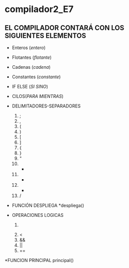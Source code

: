 # compilador2_E7

## EL COMPILADOR CONTARÁ CON LOS SIGUIENTES ELEMENTOS  

* Enteros (*entero*)  
* Flotantes (*flotante*)  
* Cadenas (*cadena*)  
* Constantes (*constante*)  
* IF ELSE (*SI* *SINO*)  
* CILOS(*PARA* *MIENTRAS*)  
* DELIMITADORES-SEPARADORES
	1. ;
	2. , 
	3. (
	4. )
	5. [
	6. ]
	7. {
	8. }
	9. "
	10. +
	11. -
	12. *
	13. /

* FUNCIÓN DESPLIEGA *despliega()  
* OPERACIONES LOGICAS 
	
	1. >
	2. <
	3. &&
	4. ||
	5. ==

*FUNCION PRINCIPAL principal()  


